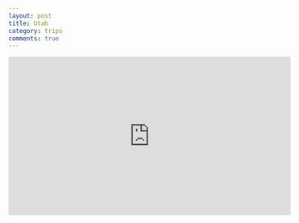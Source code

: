 ```yaml
---
layout: post
title: Utah
category: trips
comments: true
---
```


<iframe width="560" height="315" src="https://www.youtube.com/embed/N3f6foq3oLM?si=8L-UOiJNZWrXYIrZ" title="YouTube video player" frameborder="0" allow="accelerometer; autoplay; clipboard-write; encrypted-media; gyroscope; picture-in-picture; web-share" allowfullscreen></iframe>
